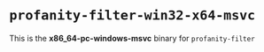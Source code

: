 # `profanity-filter-win32-x64-msvc`

This is the **x86_64-pc-windows-msvc** binary for `profanity-filter`
